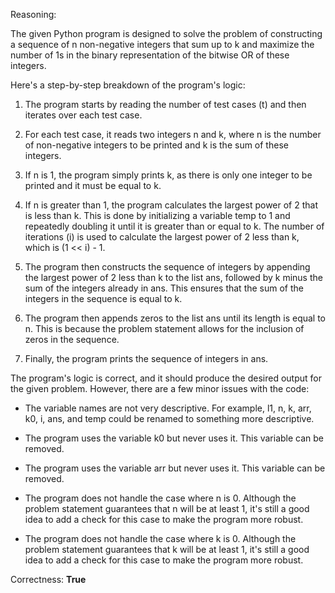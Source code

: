 Reasoning:

The given Python program is designed to solve the problem of constructing a sequence of n non-negative integers that sum up to k and maximize the number of 1s in the binary representation of the bitwise OR of these integers.

Here's a step-by-step breakdown of the program's logic:

1. The program starts by reading the number of test cases (t) and then iterates over each test case.

2. For each test case, it reads two integers n and k, where n is the number of non-negative integers to be printed and k is the sum of these integers.

3. If n is 1, the program simply prints k, as there is only one integer to be printed and it must be equal to k.

4. If n is greater than 1, the program calculates the largest power of 2 that is less than k. This is done by initializing a variable temp to 1 and repeatedly doubling it until it is greater than or equal to k. The number of iterations (i) is used to calculate the largest power of 2 less than k, which is (1 << i) - 1.

5. The program then constructs the sequence of integers by appending the largest power of 2 less than k to the list ans, followed by k minus the sum of the integers already in ans. This ensures that the sum of the integers in the sequence is equal to k.

6. The program then appends zeros to the list ans until its length is equal to n. This is because the problem statement allows for the inclusion of zeros in the sequence.

7. Finally, the program prints the sequence of integers in ans.

The program's logic is correct, and it should produce the desired output for the given problem. However, there are a few minor issues with the code:

- The variable names are not very descriptive. For example, l1, n, k, arr, k0, i, ans, and temp could be renamed to something more descriptive.

- The program uses the variable k0 but never uses it. This variable can be removed.

- The program uses the variable arr but never uses it. This variable can be removed.

- The program does not handle the case where n is 0. Although the problem statement guarantees that n will be at least 1, it's still a good idea to add a check for this case to make the program more robust.

- The program does not handle the case where k is 0. Although the problem statement guarantees that k will be at least 1, it's still a good idea to add a check for this case to make the program more robust.

Correctness: **True**